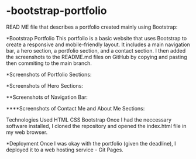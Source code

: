 # -bootstrap-portfolio 

READ ME file that describes a portfolio created mainly using Bootstrap:

*Bootstrap Portfolio
This portfolio is a basic website that uses Bootstrap to create a responsive and mobile-friendly layout. It includes a main navigation bar, a hero section, a portfolio section, and a contact section. I then added the screenshots to the README.md files on GitHub by copying and pasting then commiting to the main branch.  

*Screenshots of Portfolio Sections: 


*Screenshots of Hero Sections:


**Screenshots of Navigation Bar:


****Screenshots of Contact Me and About Me  Sections:



Technologies Used
HTML
CSS
Bootstrap
Once I had the neccessary software installed, I cloned the repository and opened the index.html file in my web browser.

*Deployment
Once I was okay with the portfolio (given the deadline), I deployed it to a web hosting service - Git Pages.
